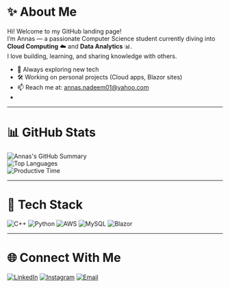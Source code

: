 # ✨ About Me

Hi! Welcome to my GitHub landing page!  
I’m Annas — a passionate Computer Science student currently diving into **Cloud Computing** ☁️ and **Data Analytics** 📊.  
I love building, learning, and sharing knowledge with others.

- 🧠 Always exploring new tech
- 🛠️ Working on personal projects (Cloud apps, Blazor sites)
- 📫 Reach me at: [annas.nadeem01@yahoo.com](mailto:annas.nadeem01@yahoo.com)
-

---

# 📊 GitHub Stats

![Annas's GitHub Summary](https://github-profile-summary-cards.vercel.app/api/cards/profile-details?username=AnnasNadeem1&theme=2077)  
![Top Languages](https://github-profile-summary-cards.vercel.app/api/cards/repos-per-language?username=AnnasNadeem1&theme=2077)  
![Productive Time](https://github-profile-summary-cards.vercel.app/api/cards/productive-time?username=AnnasNadeem1&theme=2077)

---

# 💼 Tech Stack

![C++](https://img.shields.io/badge/C++-00599C?style=for-the-badge&logo=c%2B%2B&logoColor=white)
![Python](https://img.shields.io/badge/Python-3776AB?style=for-the-badge&logo=python&logoColor=yellow)
![AWS](https://img.shields.io/badge/AWS-232F3E?style=for-the-badge&logo=amazon-aws&logoColor=FF9900)
![MySQL](https://img.shields.io/badge/MySQL-0D597F?style=for-the-badge&logo=mysql&logoColor=white)
![Blazor](https://img.shields.io/badge/Blazor-512BD4?style=for-the-badge&logo=blazor&logoColor=white)

---

# 🌐 Connect With Me

[![LinkedIn](https://img.shields.io/badge/LinkedIn-%230077B5.svg?style=for-the-badge&logo=linkedin&logoColor=white)](https://www.linkedin.com/in/muhammad-annas-095098250) 
[![Instagram](https://img.shields.io/badge/Instagram-%23E4405F.svg?style=for-the-badge&logo=instagram&logoColor=white)](https://instagram.com/annas._.nadeem) 
[![Email](https://img.shields.io/badge/Email-D14836?style=for-the-badge&logo=gmail&logoColor=white)](mailto:annas.nadeem01@yahoo.com)
